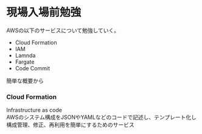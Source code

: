 # 現場入場前勉強  

AWSの以下のサービスについて勉強していく。  
- Cloud Formation  
- IAM  
- Lamnda  
- Fargate  
- Code Commit  

簡単な概要から
### Cloud Formation  

Infrastructure as code  
AWSのシステム構成をJSONやYAMLなどのコードで記述し、テンプレート化し  
構成管理、修正、再利用を簡単にするためのサービス  
